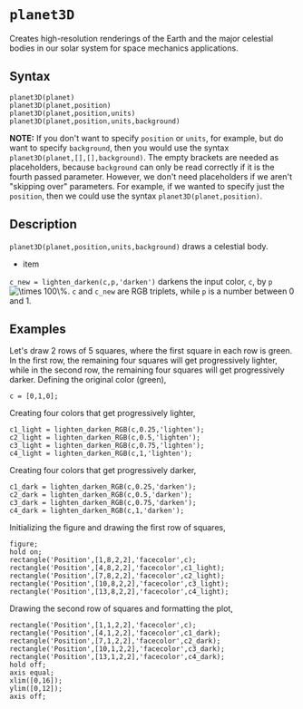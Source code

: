 # `planet3D`
Creates high-resolution renderings of the Earth and the major celestial bodies in our solar system for space mechanics applications.


## Syntax

`planet3D(planet)`\
`planet3D(planet,position)`\
`planet3D(planet,position,units)`\
`planet3D(planet,position,units,background)`

**NOTE:** If you don't want to specify `position` or `units`, for example, but do want to specify `background`, then you would use the syntax `planet3D(planet,[],[],background)`. The empty brackets are needed as placeholders, because `background` can only be read correctly if it is the fourth passed parameter. However, we don't need placeholders if we aren't "skipping over" parameters. For example, if we wanted to specify just the `position`, then we could use the syntax `planet3D(planet,position)`.


## Description

`planet3D(planet,position,units,background)` draws a celestial body.
 - item

`c_new = lighten_darken(c,p,'darken')` darkens the input color, `c`, by `p`<img src="https://latex.codecogs.com/svg.latex?\times&space;100\%" title="\times 100\%" />. `c` and `c_new` are RGB triplets, while `p` is a number between 0 and 1.

## Examples

Let's draw 2 rows of 5 squares, where the first square in each row is green. In the first row, the remaining four squares will get progressively lighter, while in the second row, the remaining four squares will get progressively darker. Defining the original color (green),

    c = [0,1,0];
    
Creating four colors that get progressively lighter,

    c1_light = lighten_darken_RGB(c,0.25,'lighten');
    c2_light = lighten_darken_RGB(c,0.5,'lighten');
    c3_light = lighten_darken_RGB(c,0.75,'lighten');
    c4_light = lighten_darken_RGB(c,1,'lighten');

Creating four colors that get progressively darker,

    c1_dark = lighten_darken_RGB(c,0.25,'darken');
    c2_dark = lighten_darken_RGB(c,0.5,'darken');
    c3_dark = lighten_darken_RGB(c,0.75,'darken');
    c4_dark = lighten_darken_RGB(c,1,'darken');

Initializing the figure and drawing the first row of squares,

    figure;
    hold on;
    rectangle('Position',[1,8,2,2],'facecolor',c);
    rectangle('Position',[4,8,2,2],'facecolor',c1_light);
    rectangle('Position',[7,8,2,2],'facecolor',c2_light);
    rectangle('Position',[10,8,2,2],'facecolor',c3_light);
    rectangle('Position',[13,8,2,2],'facecolor',c4_light);

Drawing the second row of squares and formatting the plot,

    rectangle('Position',[1,1,2,2],'facecolor',c);
    rectangle('Position',[4,1,2,2],'facecolor',c1_dark);
    rectangle('Position',[7,1,2,2],'facecolor',c2_dark);
    rectangle('Position',[10,1,2,2],'facecolor',c3_dark);
    rectangle('Position',[13,1,2,2],'facecolor',c4_dark);
    hold off;
    axis equal;
    xlim([0,16]);
    ylim([0,12]);
    axis off;
